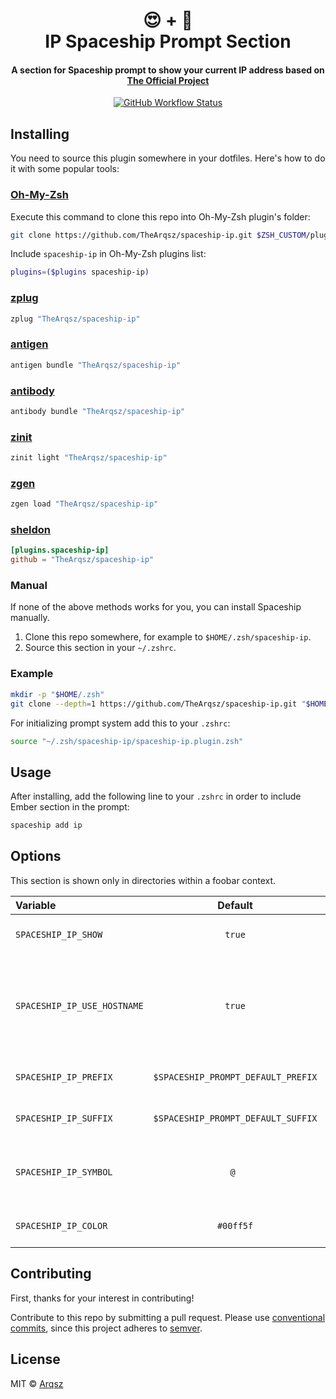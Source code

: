<h1 align="center">
  😍 + 🚀
  <br>IP Spaceship Prompt Section<br>
</h1>

<h4 align="center">
  A section for Spaceship prompt to show your current IP address based on <a href="https://github.com/spaceship-prompt/spaceship-section">The Official Project</a>
</h4>

<p align="center">
  <a href="https://github.com/TheArqsz/spaceship-ip/actions">
    <img src="https://img.shields.io/github/actions/workflow/status/spaceship-prompt/spaceship-gradle/ci.yaml?style=flat-square"
      alt="GitHub Workflow Status" />
  </a>
</p>


## Installing

You need to source this plugin somewhere in your dotfiles. Here's how to do it with some popular tools:

### [Oh-My-Zsh]

Execute this command to clone this repo into Oh-My-Zsh plugin's folder:

```zsh
git clone https://github.com/TheArqsz/spaceship-ip.git $ZSH_CUSTOM/plugins/spaceship-ip
```

Include `spaceship-ip` in Oh-My-Zsh plugins list:

```zsh
plugins=($plugins spaceship-ip)
```

### [zplug]

```zsh
zplug "TheArqsz/spaceship-ip"
```

### [antigen]

```zsh
antigen bundle "TheArqsz/spaceship-ip"
```

### [antibody]

```zsh
antibody bundle "TheArqsz/spaceship-ip"
```

### [zinit]

```zsh
zinit light "TheArqsz/spaceship-ip"
```

### [zgen]

```zsh
zgen load "TheArqsz/spaceship-ip"
```

### [sheldon]

```toml
[plugins.spaceship-ip]
github = "TheArqsz/spaceship-ip"
```

### Manual

If none of the above methods works for you, you can install Spaceship manually.

1. Clone this repo somewhere, for example to `$HOME/.zsh/spaceship-ip`.
2. Source this section in your `~/.zshrc`.

### Example

```zsh
mkdir -p "$HOME/.zsh"
git clone --depth=1 https://github.com/TheArqsz/spaceship-ip.git "$HOME/.zsh/spaceship-ip"
```

For initializing prompt system add this to your `.zshrc`:

```zsh title=".zshrc"
source "~/.zsh/spaceship-ip/spaceship-ip.plugin.zsh"
```

## Usage

After installing, add the following line to your `.zshrc` in order to include Ember section in the prompt:

```zsh
spaceship add ip
```

## Options

This section is shown only in directories within a foobar context.

| Variable                   |              Default               | Meaning                              |
| :------------------------- | :--------------------------------: | ------------------------------------ |
| `SPACESHIP_IP_SHOW`   |               `true`               | Show current section                 |
| `SPACESHIP_IP_USE_HOSTNAME`   |               `true`               | If necessary, use `hostname -I` for IP discovery (only Linux)        |
| `SPACESHIP_IP_PREFIX` | `$SPACESHIP_PROMPT_DEFAULT_PREFIX` | Prefix before the section                |
| `SPACESHIP_IP_SUFFIX` | `$SPACESHIP_PROMPT_DEFAULT_SUFFIX` | Suffix after the section                 |
| `SPACESHIP_IP_SYMBOL` |               `@ `                | Character to be shown before the IP |
| `SPACESHIP_IP_COLOR`  |             `#00ff5f`               | Color of the section                     |

## Contributing

First, thanks for your interest in contributing!

Contribute to this repo by submitting a pull request. Please use [conventional commits](https://www.conventionalcommits.org/), since this project adheres to [semver](https://semver.org/).

## License

MIT © [Arqsz](https://arqsz.net)

<!-- References -->

[Oh-My-Zsh]: https://ohmyz.sh/
[zplug]: https://github.com/zplug/zplug
[antigen]: https://antigen.sharats.me/
[antibody]: https://getantibody.github.io/
[zinit]: https://github.com/zdharma/zinit
[zgen]: https://github.com/tarjoilija/zgen
[sheldon]: https://sheldon.cli.rs/
